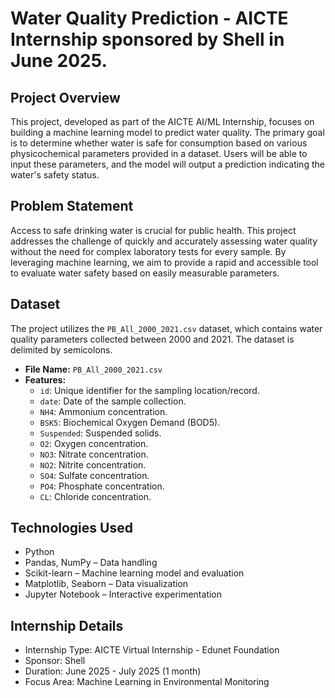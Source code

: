 # Water Quality Prediction - AICTE Internship sponsored by Shell in June 2025.

## Project Overview

This project, developed as part of the AICTE AI/ML Internship, focuses on building a machine learning model to predict water quality. The primary goal is to determine whether water is safe for consumption based on various physicochemical parameters provided in a dataset. Users will be able to input these parameters, and the model will output a prediction indicating the water's safety status.

## Problem Statement

Access to safe drinking water is crucial for public health. This project addresses the challenge of quickly and accurately assessing water quality without the need for complex laboratory tests for every sample. By leveraging machine learning, we aim to provide a rapid and accessible tool to evaluate water safety based on easily measurable parameters.

## Dataset

The project utilizes the `PB_All_2000_2021.csv` dataset, which contains water quality parameters collected between 2000 and 2021. The dataset is delimited by semicolons.

* **File Name:** `PB_All_2000_2021.csv`
* **Features:**
    * `id`: Unique identifier for the sampling location/record.
    * `date`: Date of the sample collection.
    * `NH4`: Ammonium concentration.
    * `BSK5`: Biochemical Oxygen Demand (BOD5).
    * `Suspended`: Suspended solids.
    * `O2`: Oxygen concentration.
    * `NO3`: Nitrate concentration.
    * `NO2`: Nitrite concentration.
    * `SO4`: Sulfate concentration.
    * `PO4`: Phosphate concentration.
    * `CL`: Chloride concentration.
 ## Technologies Used

* Python
* Pandas, NumPy – Data handling
* Scikit-learn – Machine learning model and evaluation
* Matplotlib, Seaborn – Data visualization
* Jupyter Notebook – Interactive experimentation

## Internship Details
* Internship Type: AICTE Virtual Internship - Edunet Foundation
* Sponsor: Shell
* Duration: June 2025 - July 2025 (1 month)
* Focus Area: Machine Learning in Environmental Monitoring


